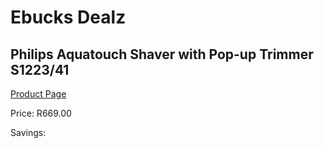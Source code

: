 
# Ebucks Dealz
## Philips Aquatouch Shaver with Pop-up Trimmer S1223/41
[Product Page](https://www.ebucks.com/web/shop/productSelected.do?prodId=1186943518&catId=1186081080)

Price: R669.00

Savings: 


	